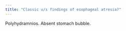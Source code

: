 ```yaml
---
title: "Classic u/s findings of esophageal atresia?"
---
```

Polyhydramnios. Absent stomach bubble.

